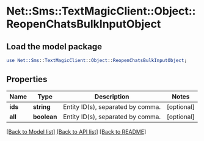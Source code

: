 # Net::Sms::TextMagicClient::Object::ReopenChatsBulkInputObject

## Load the model package
```perl
use Net::Sms::TextMagicClient::Object::ReopenChatsBulkInputObject;
```

## Properties
Name | Type | Description | Notes
------------ | ------------- | ------------- | -------------
**ids** | **string** | Entity ID(s), separated by comma. | [optional] 
**all** | **boolean** | Entity ID(s), separated by comma. | [optional] 

[[Back to Model list]](../README.md#documentation-for-models) [[Back to API list]](../README.md#documentation-for-api-endpoints) [[Back to README]](../README.md)


